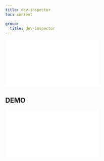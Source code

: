 ```yaml
---
title: dev-inspector
toc: content

group:
  title: dev-inspector
---
```


<embed src="../README.md" ></embed>

## DEMO

<code src="./demo/index.tsx" ></code>
<embed src="../CHANGELOG.md"></embed>
